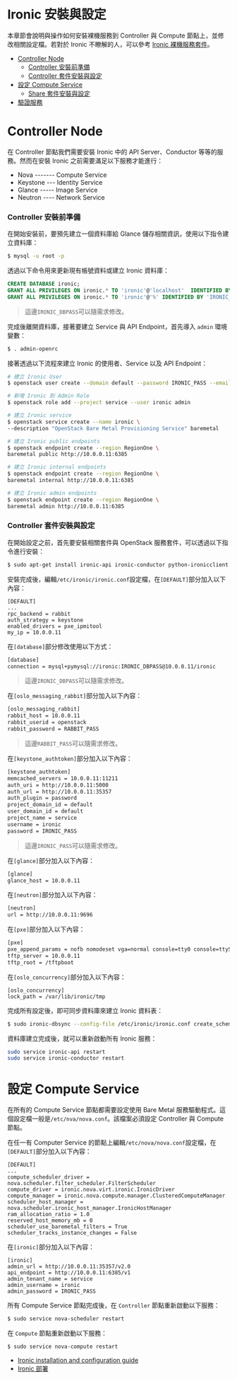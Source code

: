 # Ironic 安裝與設定
本章節會說明與操作如何安裝裸機服務到 Controller 與 Compute 節點上，並修改相關設定檔。若對於 Ironic 不瞭解的人，可以參考 [Ironic 裸機服務套件](../../../conceptions/ironic/README.md)。

- [Controller Node](#controller-node)
    - [Controller 安裝前準備](#controller-安裝前準備)
    - [Controller 套件安裝與設定](#controller-套件安裝與設定)
- [設定 Compute Service](#設定-compute-service)
    - [Share 套件安裝與設定](#share-套件安裝與設定)
- [驗證服務](#驗證服務)

# Controller Node
在 Controller 節點我們需要安裝 Ironic 中的 API Server、Conductor 等等的服務。然而在安裝 Ironic 之前需要滿足以下服務才能進行：
* Nova ------- Compute Service
* Keystone --- Identity Service
* Glance ----- Image Service
* Neutron ---- Network Service

### Controller 安裝前準備
在開始安裝前，要預先建立一個資料庫給 Glance 儲存相關資訊，使用以下指令建立資料庫：
```sh
$ mysql -u root -p
```

透過以下命令用來更新現有帳號資料或建立 Ironic 資料庫：
```sql
CREATE DATABASE ironic;
GRANT ALL PRIVILEGES ON ironic.* TO 'ironic'@'localhost'  IDENTIFIED BY 'IRONIC_DBPASS';
GRANT ALL PRIVILEGES ON ironic.* TO 'ironic'@'%' IDENTIFIED BY 'IRONIC_DBPASS';
```
> 這邊```IRONIC_DBPASS```可以隨需求修改。

完成後離開資料庫，接著要建立 Service 與 API Endpoint，首先導入 ```admin``` 環境變數：
```sh
$ . admin-openrc
```

接著透過以下流程來建立 Ironic 的使用者、Service 以及 API Endpoint：
```sh
# 建立 Ironic User
$ openstack user create --domain default --password IRONIC_PASS --email ironic@example.com ironic

# 新增 Ironic 到 Admin Role
$ openstack role add --project service --user ironic admin

# 建立 Ironic service
$ openstack service create --name ironic \
--description "OpenStack Bare Metal Provisioning Service" baremetal

# 建立 Ironic public endpoints
$ openstack endpoint create --region RegionOne \
baremetal public http://10.0.0.11:6385

# 建立 Ironic internal endpoints
$ openstack endpoint create --region RegionOne \
baremetal internal http://10.0.0.11:6385

# 建立 Ironic admin endpoints
$ openstack endpoint create --region RegionOne \
baremetal admin http://10.0.0.11:6385
```

### Controller 套件安裝與設定
在開始設定之前，首先要安裝相關套件與 OpenStack 服務套件，可以透過以下指令進行安裝：
```sh
$ sudo apt-get install ironic-api ironic-conductor python-ironicclient
```

安裝完成後，編輯```/etc/ironic/ironic.conf```設定檔，在```[DEFAULT]```部分加入以下內容：
```
[DEFAULT]
...
rpc_backend = rabbit
auth_strategy = keystone
enabled_drivers = pxe_ipmitool
my_ip = 10.0.0.11
```

在```[database]```部分修改使用以下方式：
```sh
[database]
connection = mysql+pymysql://ironic:IRONIC_DBPASS@10.0.0.11/ironic
```
> 這邊```IRONIC_DBPASS```可以隨需求修改。

在```[oslo_messaging_rabbit]```部分加入以下內容：
```sh
[oslo_messaging_rabbit]
rabbit_host = 10.0.0.11
rabbit_userid = openstack
rabbit_password = RABBIT_PASS
```
> 這邊```RABBIT_PASS```可以隨需求修改。

在```[keystone_authtoken]```部分加入以下內容：
```sh
[keystone_authtoken]
memcached_servers = 10.0.0.11:11211
auth_uri = http://10.0.0.11:5000
auth_url = http://10.0.0.11:35357
auth_plugin = password
project_domain_id = default
user_domain_id = default
project_name = service
username = ironic
password = IRONIC_PASS
```
> 這邊```IRONIC_PASS```可以隨需求修改。

在```[glance]```部分加入以下內容：
```sh
[glance]
glance_host = 10.0.0.11
```

在```[neutron]```部分加入以下內容：
```sh
[neutron]
url = http://10.0.0.11:9696
```

在```[pxe]```部分加入以下內容：
```sh
[pxe]
pxe_append_params = nofb nomodeset vga=normal console=tty0 console=ttyS0,115200n8
tftp_server = 10.0.0.11
tftp_root = /tftpboot
```

在```[oslo_concurrency]```部分加入以下內容：
```
[oslo_concurrency]
lock_path = /var/lib/ironic/tmp
```

完成所有設定後，即可同步資料庫來建立 Ironic 資料表：
```sh
$ sudo ironic-dbsync --config-file /etc/ironic/ironic.conf create_schema
```

資料庫建立完成後，就可以重新啟動所有 Ironic 服務：
```sh
sudo service ironic-api restart
sudo service ironic-conductor restart
```

# 設定 Compute Service
在所有的 Compute Service 節點都需要設定使用 Bare Metal 服務驅動程式。這個設定檔一般是```/etc/nva/nova.conf```。該檔案必須設定 Controller 與 Compute 節點。

在任一有 Computer Service 的節點上編輯```/etc/nova/nova.conf```設定檔，在```[DEFAULT]```部分加入以下內容：
```
[DEFAULT]
...
compute_scheduler_driver = nova.scheduler.filter_scheduler.FilterScheduler
compute_driver = ironic.nova.virt.ironic.IronicDriver
compute_manager = ironic.nova.compute.manager.ClusteredComputeManager
scheduler_host_manager = nova.scheduler.ironic_host_manager.IronicHostManager
ram_allocation_ratio = 1.0
reserved_host_memory_mb = 0
scheduler_use_baremetal_filters = True
scheduler_tracks_instance_changes = False
```

在```[ironic]```部分加入以下內容：
```
[ironic]
admin_url = http://10.0.0.11:35357/v2.0
api_endpoint = http://10.0.0.11:6385/v1
admin_tenant_name = service
admin_username = ironic
admin_password = IRONIC_PASS
```

所有 Compute Service 節點完成後，在 ```Controller``` 節點重新啟動以下服務：
```sh
$ sudo service nova-scheduler restart
```

在 ```Compute``` 節點重新啟動以下服務：
```sh
$ sudo service nova-compute restart
```

* [Ironic installation and configuration guide](http://amar266.blogspot.tw/2014/12/ironic-installation-and-configuration.html)
* [Ironic 部署](http://m.blog.csdn.net/article/details?id=50162441)
